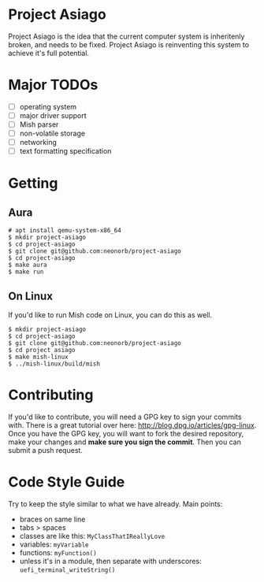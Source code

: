 # Project Asiago
Project Asiago is the idea that the current computer system is inheritenly broken, and needs to be fixed. Project Asiago is reinventing this system to achieve it's full potential.

# Major TODOs
 - [ ] operating system
  - [ ] major driver support
 - [ ] Mish parser
 - [ ] non-volatile storage
 - [ ] networking
 - [ ] text formatting specification

# Getting
## Aura

```
# apt install qemu-system-x86_64
$ mkdir project-asiago
$ cd project-asiago
$ git clone git@github.com:neonorb/project-asiago
$ cd project-asiago
$ make aura
$ make run
```

## On Linux
If you'd like to run Mish code on Linux, you can do this as well.

```
$ mkdir project-asiago
$ cd project-asiago
$ git clone git@github.com:neonorb/project-asiago
$ cd project asiago
$ make mish-linux
$ ../mish-linux/build/mish
```

# Contributing
If you'd like to contribute, you will need a GPG key to sign your commits with. There is a great tutorial over here: http://blog.dpg.io/articles/gpg-linux. Once you have the GPG key, you will want to fork the desired repository, make your changes and **make sure you sign the commit**. Then you can submit a push request.

# Code Style Guide
Try to keep the style similar to what we have already. Main points:
 - braces on same line
 - tabs > spaces
 - classes are like this: `MyClassThatIReallyLove`
 - variables: `myVariable`
 - functions: `myFunction()`
 - unless it's in a module, then separate with underscores: `uefi_terminal_writeString()`
